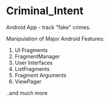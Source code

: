 Criminal_Intent
===============

Android App - track "fake" crimes. 

Manipulation of Major Android Features:

1. UI Fragments
2. FragmentManager
3. User Interfaces
4. ListFragments
5. Fragment Arguments
6. ViewPager

..and much more
